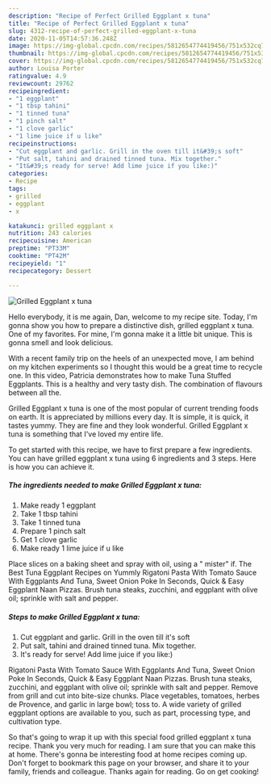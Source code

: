 ```yaml
---
description: "Recipe of Perfect Grilled Eggplant x tuna"
title: "Recipe of Perfect Grilled Eggplant x tuna"
slug: 4312-recipe-of-perfect-grilled-eggplant-x-tuna
date: 2020-11-05T14:57:36.248Z
image: https://img-global.cpcdn.com/recipes/5812654774419456/751x532cq70/grilled-eggplant-x-tuna-recipe-main-photo.jpg
thumbnail: https://img-global.cpcdn.com/recipes/5812654774419456/751x532cq70/grilled-eggplant-x-tuna-recipe-main-photo.jpg
cover: https://img-global.cpcdn.com/recipes/5812654774419456/751x532cq70/grilled-eggplant-x-tuna-recipe-main-photo.jpg
author: Louisa Porter
ratingvalue: 4.9
reviewcount: 29762
recipeingredient:
- "1 eggplant"
- "1 tbsp tahini"
- "1 tinned tuna"
- "1 pinch salt"
- "1 clove garlic"
- "1 lime juice if u like"
recipeinstructions:
- "Cut eggplant and garlic. Grill in the oven till it&#39;s soft"
- "Put salt, tahini and drained tinned tuna. Mix together."
- "It&#39;s ready for serve! Add lime juice if you like:)"
categories:
- Recipe
tags:
- grilled
- eggplant
- x

katakunci: grilled eggplant x 
nutrition: 243 calories
recipecuisine: American
preptime: "PT33M"
cooktime: "PT42M"
recipeyield: "1"
recipecategory: Dessert

---
```



![Grilled Eggplant x tuna](https://img-global.cpcdn.com/recipes/5812654774419456/751x532cq70/grilled-eggplant-x-tuna-recipe-main-photo.jpg)

Hello everybody, it is me again, Dan, welcome to my recipe site. Today, I'm gonna show you how to prepare a distinctive dish, grilled eggplant x tuna. One of my favorites. For mine, I'm gonna make it a little bit unique. This is gonna smell and look delicious.

With a recent family trip on the heels of an unexpected move, I am behind on my kitchen experiments so I thought this would be a great time to recycle one. In this video, Patricia demonstrates how to make Tuna Stuffed Eggplants. This is a healthy and very tasty dish. The combination of flavours between all the.

Grilled Eggplant x tuna is one of the most popular of current trending foods on earth. It is appreciated by millions every day. It is simple, it is quick, it tastes yummy. They are fine and they look wonderful. Grilled Eggplant x tuna is something that I've loved my entire life.


To get started with this recipe, we have to first prepare a few ingredients. You can have grilled eggplant x tuna using 6 ingredients and 3 steps. Here is how you can achieve it.

<!--inarticleads1-->

##### The ingredients needed to make Grilled Eggplant x tuna:

1. Make ready 1 eggplant
1. Take 1 tbsp tahini
1. Take 1 tinned tuna
1. Prepare 1 pinch salt
1. Get 1 clove garlic
1. Make ready 1 lime juice if u like


Place slices on a baking sheet and spray with oil, using a &#34; mister&#34; if. The Best Tuna Eggplant Recipes on Yummly Rigatoni Pasta With Tomato Sauce With Eggplants And Tuna, Sweet Onion Poke In Seconds, Quick &amp; Easy Eggplant Naan Pizzas. Brush tuna steaks, zucchini, and eggplant with olive oil; sprinkle with salt and pepper. 

<!--inarticleads2-->

##### Steps to make Grilled Eggplant x tuna:

1. Cut eggplant and garlic. Grill in the oven till it&#39;s soft
1. Put salt, tahini and drained tinned tuna. Mix together.
1. It&#39;s ready for serve! Add lime juice if you like:)


Rigatoni Pasta With Tomato Sauce With Eggplants And Tuna, Sweet Onion Poke In Seconds, Quick &amp; Easy Eggplant Naan Pizzas. Brush tuna steaks, zucchini, and eggplant with olive oil; sprinkle with salt and pepper. Remove from grill and cut into bite-size chunks. Place vegetables, tomatoes, herbes de Provence, and garlic in large bowl; toss to. A wide variety of grilled eggplant options are available to you, such as part, processing type, and cultivation type. 

So that's going to wrap it up with this special food grilled eggplant x tuna recipe. Thank you very much for reading. I am sure that you can make this at home. There's gonna be interesting food at home recipes coming up. Don't forget to bookmark this page on your browser, and share it to your family, friends and colleague. Thanks again for reading. Go on get cooking!
